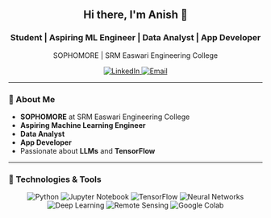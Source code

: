 <h2 align="center">Hi there, I'm Anish 👋</h2>

<h3 align="center">Student | Aspiring ML Engineer | Data Analyst | App Developer</h3>
<p align="center">SOPHOMORE | SRM Easwari Engineering College</p>

<p align="center">
  <a href="https://www.linkedin.com/in/anish-k-m-273670319/">
    <img src="https://img.shields.io/badge/LinkedIn-Connect-blue?style=flat&logo=linkedin" alt="LinkedIn">
  </a>
  <a href="mailto:anishbtechaiads@gmail.com">
    <img src="https://img.shields.io/badge/Email-anishbtechaiads@gmail.com-red?style=flat&logo=gmail" alt="Email">
  </a>
</p>

---

### 💬 About Me
- **SOPHOMORE** at SRM Easwari Engineering College
- **Aspiring Machine Learning Engineer**
- **Data Analyst**
- **App Developer**
- Passionate about **LLMs** and **TensorFlow**

---

### 🔧 Technologies & Tools
<p align="center">
  <img src="https://img.shields.io/badge/Python-3776AB?style=flat-square&logo=python&logoColor=white" alt="Python">
  <img src="https://img.shields.io/badge/Jupyter-Notebook-orange?style=flat-square&logo=jupyter&logoColor=white" alt="Jupyter Notebook">
  <img src="https://img.shields.io/badge/TensorFlow-FF6F00?style=flat-square&logo=tensorflow&logoColor=white" alt="TensorFlow">
  <img src="https://img.shields.io/badge/Neural%20Networks-blueviolet?style=flat-square" alt="Neural Networks">
  <img src="https://img.shields.io/badge/Deep%20Learning-FF4136?style=flat-square" alt="Deep Learning">
  <img src="https://img.shields.io/badge/Remote%20Sensing-008080?style=flat-square" alt="Remote Sensing">
  <img src="https://img.shields.io/badge/Google%20Colab-F9AB00?style=flat-square&logo=google-colab&logoColor=white" alt="Google Colab">
</p>
